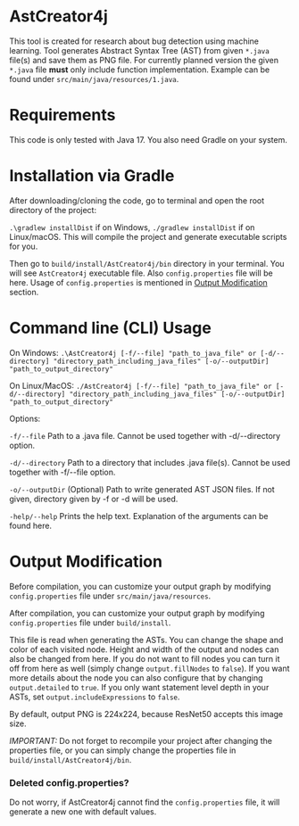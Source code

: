 # AstCreator4j

This tool is created for research about bug detection using machine learning. Tool generates Abstract Syntax Tree (AST)
from given `*.java` file(s) and save them as PNG file.
For currently planned version the given `*.java` file **must** only include function implementation. Example can be
found under `src/main/java/resources/1.java`.

# Requirements

This code is only tested with Java 17. You also need Gradle on your system.

# Installation via Gradle

After downloading/cloning the code, go to terminal and open the root directory of the project:

`.\gradlew installDist` if on Windows, `./gradlew installDist` if on Linux/macOS. This will compile the project and
generate executable scripts for you.

Then go to `build/install/AstCreator4j/bin` directory in your terminal. You will see `AstCreator4j` executable file.
Also `config.properties` file will be here. Usage of `config.properties` is mentioned
in [Output Modification](#output-modification) section.

# Command line (CLI) Usage

On Windows:
`.\AstCreator4j [-f/--file] "path_to_java_file" or [-d/--directory] "directory_path_including_java_files" [-o/--outputDir] "path_to_output_directory"`

On Linux/MacOS:
`./AstCreator4j [-f/--file] "path_to_java_file" or [-d/--directory] "directory_path_including_java_files" [-o/--outputDir] "path_to_output_directory"`

Options:

`-f/--file` Path to a .java file. Cannot be used together with -d/--directory option.

`-d/--directory` Path to a directory that includes .java file(s). Cannot be used together with -f/--file option.

`-o/--outputDir` (Optional) Path to write generated AST JSON files. If not given, directory given by -f or -d will be
used.

`-help/--help` Prints the help text. Explanation of the arguments can be found here.

# Output Modification

Before compilation, you can customize your output graph by modifying `config.properties` file
under `src/main/java/resources`.

After compilation, you can customize your output graph by modifying `config.properties` file under `build/install`.

This file is read when generating the ASTs. You can change the shape and color of each visited node.
Height and width of the output and nodes can also be changed from here. If you do not want to fill nodes you can turn it
off from
here as well (simply change `output.fillNodes` to `false`). If you want more details about the node you can also
configure that by changing `output.detailed` to `true`. If you only want statement level depth in your ASTs,
set `output.includeExpressions` to `false`.

By default, output PNG is 224x224, because ResNet50 accepts this image size.

*IMPORTANT:* Do not forget to recompile your project after changing the properties file, or you can simply change the
properties file in `build/install/AstCreator4j/bin`.

### Deleted config.properties?

Do not worry, if AstCreator4j cannot find the `config.properties` file, it will generate a new one with default values.
